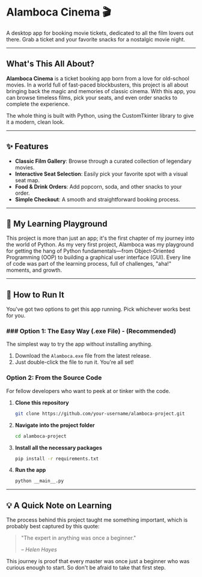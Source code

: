 # Alamboca Cinema 🎬

A desktop app for booking movie tickets, dedicated to all the film lovers out there. Grab a ticket and your favorite snacks for a nostalgic movie night.

-----

## What's This All About?

**Alamboca Cinema** is a ticket booking app born from a love for old-school movies. In a world full of fast-paced blockbusters, this project is all about bringing back the magic and memories of classic cinema. With this app, you can browse timeless films, pick your seats, and even order snacks to complete the experience.

The whole thing is built with Python, using the CustomTkinter library to give it a modern, clean look.

-----

## ✨ Features

  * **Classic Film Gallery**: Browse through a curated collection of legendary movies.
  * **Interactive Seat Selection**: Easily pick your favorite spot with a visual seat map.
  * **Food & Drink Orders**: Add popcorn, soda, and other snacks to your order.
  * **Simple Checkout**: A smooth and straightforward booking process.

-----

## 🌱 My Learning Playground

This project is more than just an app; it's the first chapter of my journey into the world of Python. As my very first project, Alamboca was my playground for getting the hang of Python fundamentals—from Object-Oriented Programming (OOP) to building a graphical user interface (GUI). Every line of code was part of the learning process, full of challenges, "aha\!" moments, and growth.

-----

## 🔧 How to Run It

You've got two options to get this app running. Pick whichever works best for you.

### \#\#\# Option 1: The Easy Way (.exe File) - (Recommended)

The simplest way to try the app without installing anything.

1.  Download the `Alamboca.exe` file from the latest release.
2.  Just double-click the file to run it. You're all set\!

### Option 2: From the Source Code

For fellow developers who want to peek at or tinker with the code.

1.  **Clone this repository**

    ```sh
    git clone https://github.com/your-username/alamboca-project.git
    ```

2.  **Navigate into the project folder**

    ```sh
    cd alamboca-project
    ```

3.  **Install all the necessary packages**

    ```sh
    pip install -r requirements.txt
    ```

4.  **Run the app**

    ```sh
    python __main__.py
    ```

-----

## 💡 A Quick Note on Learning

The process behind this project taught me something important, which is probably best captured by this quote:

> "The expert in anything was once a beginner."
>
> – *Helen Hayes*

This journey is proof that every master was once just a beginner who was curious enough to start. So don't be afraid to take that first step.
